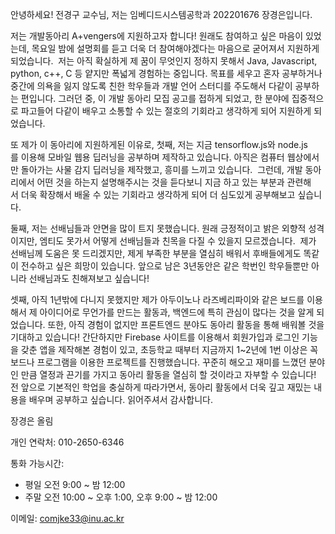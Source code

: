 안녕하세요! 전경구 교수님, 저는 임베디드시스템공학과 202201676 장경은입니다.

저는 개발동아리 A+vengers에 지원하고자 합니다! 원래도 참여하고 싶은 마음이 있었는데, 목요일 밤에 설명회를 듣고 더욱 더 참여해야겠다는 마음으로 굳어져서 지원하게되었습니다. 
저는 아직 확실하게 제 꿈이 무엇인지 정하지 못해서 Java, Javascript, python, c++, C 등 얕지만 폭넓게 경험하는 중입니다. 
목표를 세우고 혼자 공부하거나 중간에 의욕을 잃지 않도록 친한 학우들과 개발 언어 스터디를 주도해서 다같이 공부하는 편입니다. 
그러던 중, 이 개발 동아리 모집 공고를 접하게 되었고, 한 분야에 집중적으로 파고들어 다같이 배우고 소통할 수 있는 절호의 기회라고 생각하게 되어 지원하게 되었습니다.

또 제가 이 동아리에 지원하게된 이유로,
첫째, 저는 지금 tensorflow.js와 node.js를 이용해 모바일 웹용 딥러닝을 공부하며 제작하고 있습니다. 
아직은 컴퓨터 웹상에서만 돌아가는 사물 감지 딥러닝을 제작했고, 흥미를 느끼고 있습니다. 
그런데, 개발 동아리에서 어떤 것을 하는지 설명해주시는 것을 듣다보니 지금 하고 있는 부분과 관련해서 더욱 확장해서 배울 수 있는 기회라고 생각하게 되어 더 심도있게 공부해보고 싶습니다.

둘째, 저는 선배님들과 안면을 많이 트지 못했습니다. 원래 긍정적이고 밝은 외향적 성격이지만, 엠티도 못가서 어떻게 선배님들과 친목을 다질 수 있을지 모르겠습니다. 
제가 선배님께 도움은 못 드리겠지만, 제게 부족한 부분을 열심히 배워서 후배들에게도 똑같이 전수하고 싶은 희망이 있습니다. 
앞으로 남은 3년동안은 같은 학번인 학우들뿐만 아니라 선배님과도 친해져보고 싶습니다!

셋째, 아직 1년밖에 다니지 못했지만 제가 아두이노나 라즈베리파이와 같은 보드를 이용해서 제 아이디어로 무언가를 만드는 활동과, 백엔드에 특히 관심이 많다는 것을 알게 되었습니다. 또한, 아직 경험이 없지만 프론트엔드 분야도 동아리 활동을 통해 배워볼 것을 기대하고 있습니다! 간단하지만 Firebase 사이트를 이용해서 회원가입과 로그인 기능을 갖춘 앱을 제작해본 경험이 있고, 초등학교 때부터 지금까지 1~2년에 1번 이상은 꼭 보드나 프로그램을 이용한 프로젝트를 진행했습니다. 
꾸준히 해오고 재미를 느꼈던 분야인 만큼 열정과 끈기를 가지고 동아리 활동을 열심히 할 것이라고 자부할 수 있습니다!
전 앞으로 기본적인 학업을 충실하게 따라가면서, 동아리 활동에서 더욱 깊고 재밌는 내용을 배우며 공부하고 싶습니다. 읽어주셔서 감사합니다.

장경은 올림

개인 연락처: 010-2650-6346

통화 가능시간:

- 평일 오전 9:00 ~ 밤 12:00
- 주말 오전 10:00 ~ 오후 1:00, 오후 9:00 ~ 밤 12:00

이메일: comjke33@inu.ac.kr
